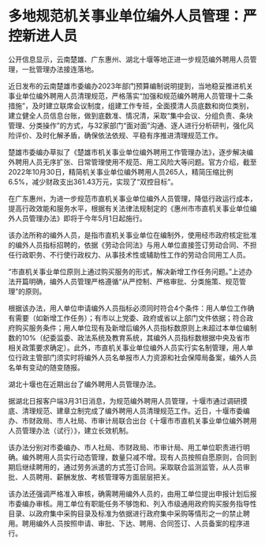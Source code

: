 # 多地规范机关事业单位编外人员管理：严控新进人员

公开信息显示，云南楚雄、广东惠州、湖北十堰等地正进一步规范编外聘用人员管理，一批管理办法接连落地。

近日发布的云南楚雄市委编办2023年部门预算编制说明提到，当地稳妥推进机关事业单位编外聘用人员清理规范，严格落实“加强和规范编外聘用人员管理十二条措施”，及时建立联席会议制度，组建工作专班，全面摸清人员底数和岗位类别，建立健全人员信息台账，做到底数准、情况清，采取“集中会议、分组负责、条块管理、分类操作”的方式，与32家部门“面对面”沟通、逐人进行分析研判，强化风险评价、及时化解矛盾，确保依法依规、平稳有序推进清理规范工作。

楚雄市委编办草拟了《楚雄市机关事业单位编外聘用工作管理办法》，逐步解决编外聘用人员无序扩张、日常管理使用不规范、用工风险大等问题。官方介绍，截至2022年10月30日，精简机关事业单位编外聘用人员265人，精简压缩比例6.5%，减少财政支出361.43万元，实现了“双控目标”。

在广东惠州，为进一步规范市直机关事业单位编外人员管理，降低行政运行成本，提高行政效能和服务水平，根据有关法律法规制定的《惠州市市直机关事业单位编外人员管理办法》即将于今年5月1日起施行。

该办法所称的编外人员，是指市直机关事业单位在编制外，使用经市政府核定批准的编外人员指标招聘的，依据《劳动合同法》与用人单位直接签订劳动合同、不担任行政职务、不行使行政权力、从事技术性或辅助性工作的劳动合同用工人员。

“市直机关事业单位原则上通过购买服务的形式，解决新增工作任务问题。”上述办法开篇明确，编外人员管理严格遵循“从严控制、严格审批、分类施策、规范管理”的原则。

根据该办法，用人单位申请编外人员指标必须同时符合4个条件：用人单位工作确有需要（如新增工作任务）；有市以上党委、政府或省以上部门文件依据；符合政府购买服务条件；用人单位现有及新增后编外人员指标数原则上未超过本单位编制数的10%（纪委监委、政法系统及教育系统，其编外人员指标数根据中央及省市相关政策要求确定）。此外，市直机关事业单位编外人员实行实名制管理，用人单位行政主管部门须实时将编外人员名单报市人力资源和社会保障局备案，编外人员名单有变动的随变随报。

湖北十堰也在近期出台了编外聘用人员管理办法。

据湖北日报客户端3月31日消息，为规范编外聘用人员管理，十堰市通过调研摸底、清理规范、建章立制完成了编外聘用人员清理规范工作。近日，十堰市委编办、市财政局、市人社局、市审计局联合出台《十堰市市直机关事业单位编外聘用人员管理办法（试行）》，建立长效机制。

该办法分别对市委编办、市人社局、市财政局、市审计局、用工单位职责进行明确。编外聘用人员实行动态管理，数量只减不增。现有人员按照自愿原则，合同到期后继续聘用的，通过劳务派遣的方式签订合同。采取联合监测监管，从人员审批、人员聘用、薪酬发放、考核管理等方面层层把关。

该办法还强调严格准入审核，确需聘用编外人员的，由用工单位提出申报计划后报市委编办审核。用工单位有职能任务不够饱和、列入市级通用政府购买服务指导性目录、以政府集中采购目录及标准为依据进行政府集中采购等情形之一的禁止聘用。聘用编外人员按照申请、审批、下达、聘用、合同签订、人员备案的程序进行。

